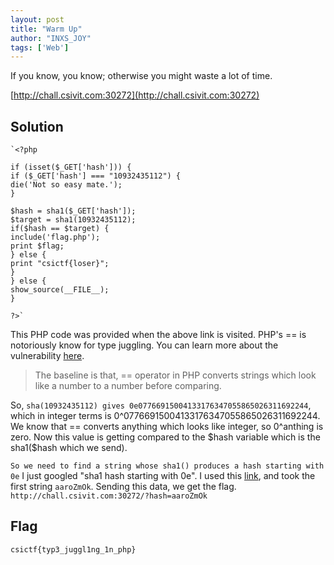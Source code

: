 ```yaml
---
layout: post
title: "Warm Up"
author: "INXS_JOY"
tags: ['Web']
---
```


If you know, you know; otherwise you might waste a lot of time.

[http://chall.csivit.com:30272](http://chall.csivit.com:30272)

## Solution
```
`<?php  
  
if (isset($_GET['hash'])) {  
if ($_GET['hash'] === "10932435112") {  
die('Not so easy mate.');  
}  
  
$hash = sha1($_GET['hash']);  
$target = sha1(10932435112);  
if($hash == $target) {  
include('flag.php');  
print $flag;  
} else {  
print "csictf{loser}";  
}  
} else {  
show_source(__FILE__);  
}  
  
?>`
```
This PHP code was provided when the above link is visited. PHP's == is notoriously know for type juggling. You can learn more about the vulnerability [here](https://hydrasky.com/network-security/php-string-comparison-vulnerabilities/).
>The baseline is that, == operator in PHP converts strings which look like a number to a number before comparing.

 So, ```sha(10932435112) gives 0e07766915004133176347055865026311692244```, which in integer terms is 0^07766915004133176347055865026311692244. We know that == converts anything which looks like integer, so 0^anthing is zero.  Now this value is getting compared to the \$hash variable which is the sha1(\$hash which we send). 

```So we need to find a string whose sha1() produces a hash starting with 0e```
I just googled "sha1 hash starting with 0e". I used this [link](https://github.com/spaze/hashes/blob/master/sha1.md), and took the first string ```aaroZmOk```. Sending this data, we get the flag.
```http://chall.csivit.com:30272/?hash=aaroZmOk```
## Flag
```csictf{typ3_juggl1ng_1n_php}```
